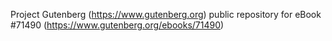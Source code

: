 Project Gutenberg (https://www.gutenberg.org) public repository
for eBook #71490 (https://www.gutenberg.org/ebooks/71490)
